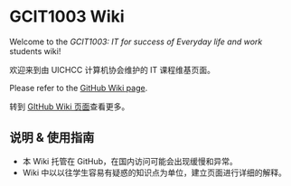 # GCIT1003 Wiki

Welcome to the *GCIT1003: IT for success of Everyday life and work* students wiki!

欢迎来到由 UICHCC 计算机协会维护的 IT 课程维基页面。

Please refer to the [GitHub Wiki page](https://github.com/UICHCC/GCIT1003_wiki/wiki). 

转到 [GItHub Wiki 页面](https://github.com/UICHCC/GCIT1003_wiki/wiki)查看更多。


## 说明 & 使用指南
* 本 Wiki 托管在 GitHub，在国内访问可能会出现缓慢和异常。
* Wiki 中以以往学生容易有疑惑的知识点为单位，建立页面进行详细的解释。

